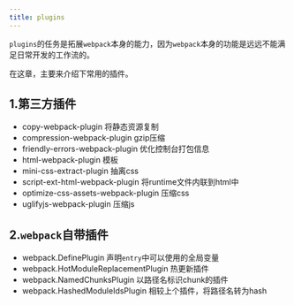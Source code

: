 ```yaml
---
title: plugins
---
```


`plugins`的任务是拓展`webpack`本身的能力，因为`webpack`本身的功能是远远不能满足日常开发的工作流的。

在这章，主要来介绍下常用的插件。

## 1.第三方插件

- copy-webpack-plugin 将静态资源复制
- compression-webpack-plugin gzip压缩
- friendly-errors-webpack-plugin 优化控制台打包信息
- html-webpack-plugin 模板
- mini-css-extract-plugin 抽离css
- script-ext-html-webpack-plugin 将runtime文件内联到html中
- optimize-css-assets-webpack-plugin 压缩css
- uglifyjs-webpack-plugin 压缩js

## 2.`webpack`自带插件

- webpack.DefinePlugin 声明`entry`中可以使用的全局变量
- webpack.HotModuleReplacementPlugin 热更新插件
- webpack.NamedChunksPlugin 以路径名标识chunk的插件
- webpack.HashedModuleIdsPlugin 相较上个插件，将路径名转为hash

